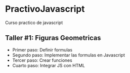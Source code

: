 # PractivoJavascript
Curso practico de javascript


## Taller #1: Figuras Geometricas

- Primer paso: Definir formulas
- Segundo paso: Implementar las formulas en Javascript
- Tercer paso: Crear funciones
- Cuarto paso: Integrar JS con HTML